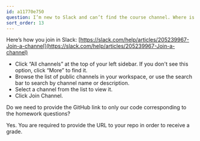 ```yaml
---
id: a11770e750
question: I’m new to Slack and can’t find the course channel. Where is it?
sort_order: 13
---
```


Here’s how you join in Slack: [https://slack.com/help/articles/205239967-Join-a-channel](https://slack.com/help/articles/205239967-Join-a-channel)

- Click “All channels” at the top of your left sidebar. If you don't see this option, click “More” to find it.
- Browse the list of public channels in your workspace, or use the search bar to search by channel name or description.
- Select a channel from the list to view it.
- Click Join Channel.

Do we need to provide the GitHub link to only our code corresponding to the homework questions?

Yes. You are required to provide the URL to your repo in order to receive a grade.